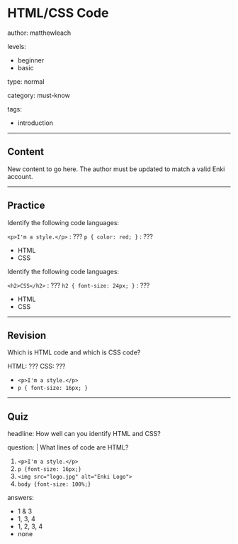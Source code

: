 # HTML/CSS Code
author: matthewleach

levels:
  - beginner
  - basic

type: normal

category: must-know

tags:
  - introduction

---
## Content

New content to go here. The author must be updated to match a valid Enki account.

---
## Practice

Identify the following code languages: 

`<p>I'm a style.</p>`     : ???
`p { color: red; }`       : ???

* HTML
* CSS

Identify the following code languages: 

`<h2>CSS</h2>`            : ???
`h2 { font-size: 24px; }` : ???

* HTML
* CSS

---
## Revision

Which is HTML code and which is CSS code?

HTML: ??? 
CSS: ???

* `<p>I'm a style.</p>`
* `p { font-size: 16px; }`

---
## Quiz 

headline: How well can you identify HTML and CSS?

question: |
What lines of code are HTML?

1) `<p>I'm a style.</p>`  
2) `p {font-size: 16px;}` 
3) `<img src="logo.jpg" alt="Enki Logo">` 
4) `body {font-size: 100%;}` 

answers: 
- 1 & 3
- 1, 3, 4
- 1, 2, 3, 4
- none


